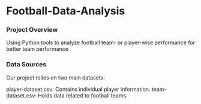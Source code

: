 # Football-Data-Analysis

### Project Overview
Using Python tools to analyze football team- or player-wise performance for better team performance

### Data Sources

Our project relies on two main datasets:

player-dataset.csv: Contains individual player information.
team-dataset.csv: Holds data related to football teams.
